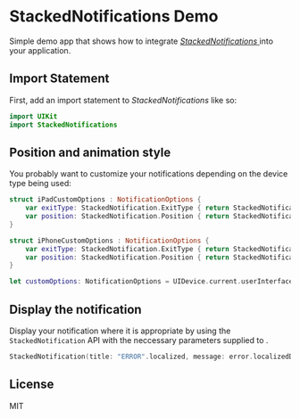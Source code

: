 # StackedNotifications Demo
Simple demo app that shows how to integrate [*StackedNotifications* ](https://github.com/hakkabon/StackedNotifications) into your application.

## Import Statement
First, add an import statement to *StackedNotifications* like so:

```swift
import UIKit
import StackedNotifications
```

## Position and animation style
You probably want to customize your notifications depending on the device type being used:

```swift
struct iPadCustomOptions : NotificationOptions {
    var exitType: StackedNotification.ExitType { return StackedNotification.ExitType.slide }
    var position: StackedNotification.Position { return StackedNotification.Position.topRight }
}

struct iPhoneCustomOptions : NotificationOptions {
    var exitType: StackedNotification.ExitType { return StackedNotification.ExitType.pop }
    var position: StackedNotification.Position { return StackedNotification.Position.top }
}

let customOptions: NotificationOptions = UIDevice.current.userInterfaceIdiom == . pad ? iPadCustomOptions() : iPhoneCustomOptions()
```

## Display the notification
Display your notification where it is appropriate by using the `StackedNotification` API with the neccessary parameters supplied to . 

```swift
StackedNotification(title: "ERROR".localized, message: error.localizedDescription, options: customOptions).show()
```

## License
MIT
